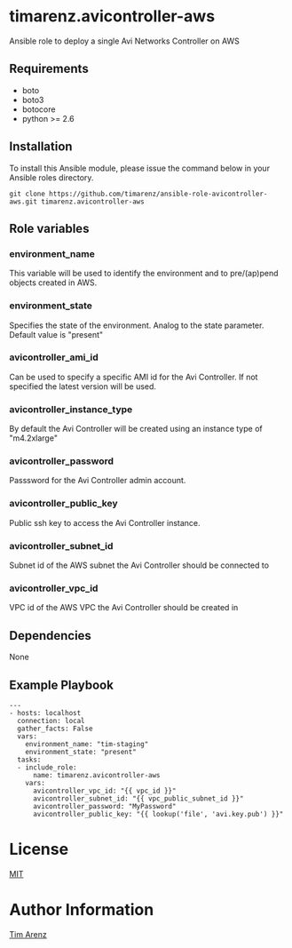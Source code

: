 # timarenz.avicontroller-aws
Ansible role to deploy a single Avi Networks Controller on AWS

## Requirements
- boto
- boto3
- botocore
- python >= 2.6

## Installation
To install this Ansible module, please issue the command below in your Ansible roles directory.

`git clone https://github.com/timarenz/ansible-role-avicontroller-aws.git timarenz.avicontroller-aws`

## Role variables

### environment_name
This variable will be used to identify the environment and to pre/(ap)pend objects created in AWS.
### environment_state
Specifies the state of the environment. Analog to the state parameter. Default value is "present"
### avicontroller_ami_id
Can be used to specify a specific AMI id for the Avi Controller. If not specified the latest version will be used.
### avicontroller_instance_type
By default the Avi Controller will be created using an instance type of "m4.2xlarge"
### avicontroller_password
Passsword for the Avi Controller admin account.
### avicontroller_public_key
Public ssh key to access the Avi Controller instance.
### avicontroller_subnet_id
Subnet id of the AWS subnet the Avi Controller should be connected to
### avicontroller_vpc_id
VPC id of the AWS VPC the Avi Controller should be created in

## Dependencies
None 

## Example Playbook

    ---
    - hosts: localhost
      connection: local
      gather_facts: False
      vars:
        environment_name: "tim-staging"
        environment_state: "present"
      tasks:
      - include_role:
          name: timarenz.avicontroller-aws
        vars:
          avicontroller_vpc_id: "{{ vpc_id }}"
          avicontroller_subnet_id: "{{ vpc_public_subnet_id }}"
          avicontroller_password: "MyPassword"
          avicontroller_public_key: "{{ lookup('file', 'avi.key.pub') }}"

# License
[MIT](LICENSE)

# Author Information
[Tim Arenz](https://github.com/timarenz)